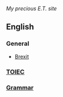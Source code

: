 *My precious E.T. site*

## English

### General

* [Brexit](general/brexit)

### [TOIEC](toiec/index)

### [Grammar](grammar)

